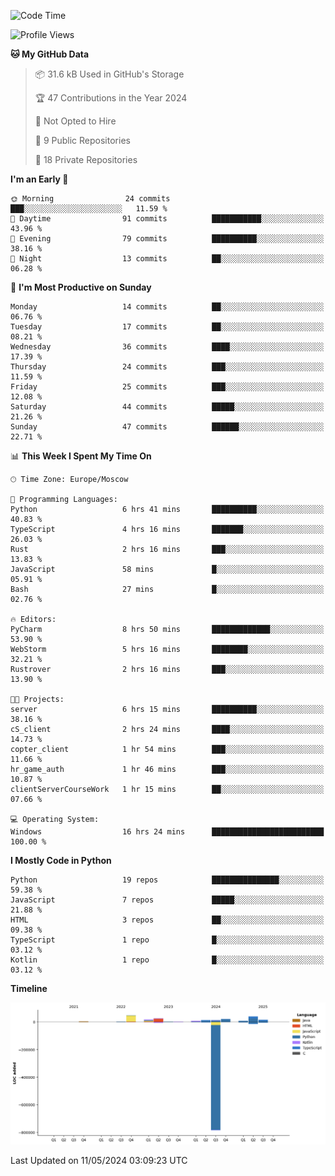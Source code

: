 <!--START_SECTION:waka-->
![Code Time](http://img.shields.io/badge/Code%20Time-323%20hrs%2058%20mins-blue)

![Profile Views](http://img.shields.io/badge/Profile%20Views-0-blue)

**🐱 My GitHub Data** 

> 📦 31.6 kB Used in GitHub's Storage 
 > 
> 🏆 47 Contributions in the Year 2024
 > 
> 🚫 Not Opted to Hire
 > 
> 📜 9 Public Repositories 
 > 
> 🔑 18 Private Repositories 
 > 
**I'm an Early 🐤** 

```text
🌞 Morning                24 commits          ███░░░░░░░░░░░░░░░░░░░░░░   11.59 % 
🌆 Daytime                91 commits          ███████████░░░░░░░░░░░░░░   43.96 % 
🌃 Evening                79 commits          ██████████░░░░░░░░░░░░░░░   38.16 % 
🌙 Night                  13 commits          ██░░░░░░░░░░░░░░░░░░░░░░░   06.28 % 
```
📅 **I'm Most Productive on Sunday** 

```text
Monday                   14 commits          ██░░░░░░░░░░░░░░░░░░░░░░░   06.76 % 
Tuesday                  17 commits          ██░░░░░░░░░░░░░░░░░░░░░░░   08.21 % 
Wednesday                36 commits          ████░░░░░░░░░░░░░░░░░░░░░   17.39 % 
Thursday                 24 commits          ███░░░░░░░░░░░░░░░░░░░░░░   11.59 % 
Friday                   25 commits          ███░░░░░░░░░░░░░░░░░░░░░░   12.08 % 
Saturday                 44 commits          █████░░░░░░░░░░░░░░░░░░░░   21.26 % 
Sunday                   47 commits          ██████░░░░░░░░░░░░░░░░░░░   22.71 % 
```


📊 **This Week I Spent My Time On** 

```text
🕑︎ Time Zone: Europe/Moscow

💬 Programming Languages: 
Python                   6 hrs 41 mins       ██████████░░░░░░░░░░░░░░░   40.83 % 
TypeScript               4 hrs 16 mins       ███████░░░░░░░░░░░░░░░░░░   26.03 % 
Rust                     2 hrs 16 mins       ███░░░░░░░░░░░░░░░░░░░░░░   13.83 % 
JavaScript               58 mins             █░░░░░░░░░░░░░░░░░░░░░░░░   05.91 % 
Bash                     27 mins             █░░░░░░░░░░░░░░░░░░░░░░░░   02.76 % 

🔥 Editors: 
PyCharm                  8 hrs 50 mins       █████████████░░░░░░░░░░░░   53.90 % 
WebStorm                 5 hrs 16 mins       ████████░░░░░░░░░░░░░░░░░   32.21 % 
Rustrover                2 hrs 16 mins       ███░░░░░░░░░░░░░░░░░░░░░░   13.90 % 

🐱‍💻 Projects: 
server                   6 hrs 15 mins       ██████████░░░░░░░░░░░░░░░   38.16 % 
cS_client                2 hrs 24 mins       ████░░░░░░░░░░░░░░░░░░░░░   14.73 % 
copter_client            1 hr 54 mins        ███░░░░░░░░░░░░░░░░░░░░░░   11.66 % 
hr_game_auth             1 hr 46 mins        ███░░░░░░░░░░░░░░░░░░░░░░   10.87 % 
clientServerCourseWork   1 hr 15 mins        ██░░░░░░░░░░░░░░░░░░░░░░░   07.66 % 

💻 Operating System: 
Windows                  16 hrs 24 mins      █████████████████████████   100.00 % 
```

**I Mostly Code in Python** 

```text
Python                   19 repos            ███████████████░░░░░░░░░░   59.38 % 
JavaScript               7 repos             █████░░░░░░░░░░░░░░░░░░░░   21.88 % 
HTML                     3 repos             ██░░░░░░░░░░░░░░░░░░░░░░░   09.38 % 
TypeScript               1 repo              █░░░░░░░░░░░░░░░░░░░░░░░░   03.12 % 
Kotlin                   1 repo              █░░░░░░░░░░░░░░░░░░░░░░░░   03.12 % 
```



**Timeline**

![Lines of Code chart](https://raw.githubusercontent.com/adlemx/adlemx/main/assets/bar_graph.png)


 Last Updated on 11/05/2024 03:09:23 UTC
<!--END_SECTION:waka-->

